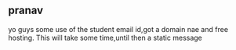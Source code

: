 <h2>pranav</h2>
<body>
 yo guys
 some use of the student email id,got a domain nae and free hosting.
 This will take some time,until then a static message
 </body>
